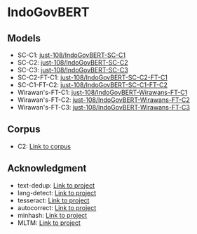 # IndoGovBERT

## Models
- SC-C1: [just-108/IndoGovBERT-SC-C1](https://huggingface.co/just-108/IndoGovBERT-SC-C1)
- SC-C2: [just-108/IndoGovBERT-SC-C2](https://huggingface.co/just-108/IndoGovBERT-SC-C2)
- SC-C3: [just-108/IndoGovBERT-SC-C3](https://huggingface.co/just-108/IndoGovBERT-SC-C3)
- SC-C2-FT-C1: [just-108/IndoGovBERT-SC-C2-FT-C1](https://huggingface.co/just-108/IndoGovBERT-SC-C2-FT-C1)
- SC-C1-FT-C2: [just-108/IndoGovBERT-SC-C1-FT-C2](https://huggingface.co/just-108/IndoGovBERT-SC-C1-FT-C2)
- Wirawan's-FT-C1: [just-108/IndoGovBERT-Wirawans-FT-C1](https://huggingface.co/just-108/IndoGovBERT-Wirawans-FT-C1)
- Wirawan's-FT-C2: [just-108/IndoGovBERT-Wirawans-FT-C2](https://huggingface.co/just-108/IndoGovBERT-Wirawans-FT-C2)
- Wirawan's-FT-C3: [just-108/IndoGovBERT-Wirawans-FT-C3](https://huggingface.co/just-108/IndoGovBERT-Wirawans-FT-C3)

## Corpus
- C2: [Link to corpus](https://huggingface.co/datasets/just-108/C2)
  
## Acknowledgment
- text-dedup: [Link to project](https://github.com/ChenghaoMou/text-dedup)
- lang-detect: [Link to project](https://pypi.org/project/langdetect/)
- tesseract: [Link to project](https://github.com/tesseract-ocr/tesseract)
- autocorrect: [Link to project](https://github.com/filyp/autocorrect)
- minhash: [Link to project](https://ekzhu.com/datasketch/minhash.html)
- MLTM: [Link to project](https://github.com/hsoleimani/MLTM)

